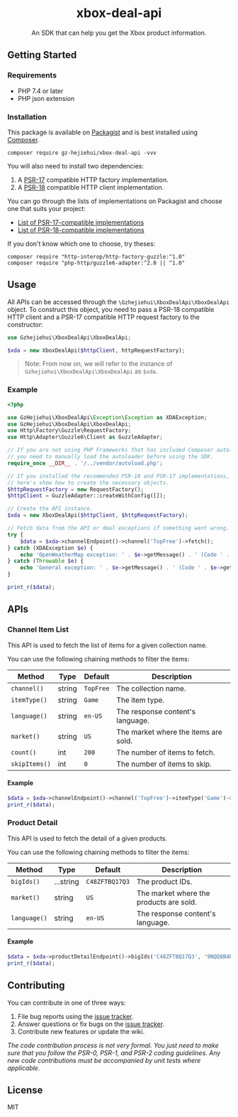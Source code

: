 <h1 align="center"> xbox-deal-api </h1>

<p align="center"> An SDK that can help you get the Xbox product information.</p>

## Getting Started

### Requirements

- PHP 7.4 or later
- PHP json extension

### Installation

This package is available on [Packagist](https://packagist.org/packages/gz-hejiehui/xbox-deal-api) and is best installed
using [Composer](http://getcomposer.org/).

```shell
composer require gz-hejiehui/xbox-deal-api -vvv
```

You will also need to install two dependencies:

1. A [PSR-17](https://www.php-fig.org/psr/psr-17/) compatible HTTP factory implementation.
2. A [PSR-18](https://www.php-fig.org/psr/psr-18/) compatible HTTP client implementation.

You can go through the lists of implementations on Packagist and choose one that suits your project:

- [List of PSR-17-compatible implementations](https://packagist.org/packages/php-http/http-message-implementations)
- [List of PSR-18-compatible implementations](https://packagist.org/packages/php-http/http-client-implementations)

If you don't know which one to choose, try theses:

```shell
composer require "http-interop/http-factory-guzzle:^1.0" 
composer require "php-http/guzzle6-adapter:^2.0 || ^1.0"
```

## Usage

All APIs can be accessed through the `\Gzhejiehui\XboxDealApi\XboxDealApi` object. To construct this object, you need to
pass a PSR-18 compatible HTTP client and a PSR-17 compatible HTTP request factory to the constructor:

```php
use Gzhejiehui\XboxDealApi\XboxDealApi;

$xda = new XboxDealApi($httpClient, httpRequestFactory);
```

> Note: From now on, we will refer to the instance of `Gzhejiehui\XboxDealApi\XboxDealApi` as `$xda`.

### Example

```php
<?php

use GzHejiehui\XboxDealApi\Exception\Exception as XDAException;
use GzHejiehui\XboxDealApi\XboxDealApi;
use Http\Factory\Guzzle\RequestFactory;
use Http\Adapter\Guzzle6\Client as GuzzleAdapter;

// If you are not using PHP Frameworks that has included Composer autoloader, 
// you need to manually load the autoloader before using the SDK.
require_once __DIR__ . '/../vendor/autoload.php';

// If you installed the recommended PSR-18 and PSR-17 implementations, 
// here's show how to create the necessary objects.
$httpRequestFactory = new RequestFactory();
$httpClient = GuzzleAdapter::createWithConfig([]);

// Create the API instance.
$xda = new XboxDealApi($httpClient, $httpRequestFactory);

// Fetch data from the API or deal exceptions if something went wrong.
try {
    $data = $xda->channelEndpoint()->channel('TopFree')->fetch();
} catch (XDAException $e) {
    echo 'OpenWeatherMap exception: ' . $e->getMessage() . ' (Code ' . $e->getCode() . ').';
} catch (Throwable $e) {
    echo 'General exception: ' . $e->getMessage() . ' (Code ' . $e->getCode() . ').';
}

print_r($data);
```

## APIs

### Channel Item List

This API is used to fetch the list of items for a given collection name.

You can use the following chaining methods to filter the items:

| Method | Type | Default | Description |
| ------ | ----------- | ----------- | ----------- |
| `channel()` | string | `TopFree` | The collection name. |
| `itemType()` | string | `Game` | The item type. |
| `language()` | string | `en-US` | The response content's language. |
| `market()` | string | `US` | The market where the items are sold. |
| `count()` | int | `200` | The number of items to fetch. |
| `skipItems()` | int | `0` | The number of items to skip. |

#### Example

```php
$data = $xda->channelEndpoint()->channel('TopFree')->itemType('Game')->fetch();
print_r($data);
```

### Product Detail

This API is used to fetch the detail of a given products.

You can use the following chaining methods to filter the items:

| Method | Type | Default | Description |
| ------ | ----------- | ----------- | ----------- |
| `bigIds()` | ...string | `C48ZFTBQ17Q3` | The product IDs. |
| `market()` | string | `US` | The market where the products are sold. |
| `language()` | string | `en-US` | The response content's language. |

#### Example

```php
$data = $xda->productDetailEndpoint()->bigIds('C48ZFTBQ17Q3', '9NQQ8B4PJR25')->language('zh-HK')->fetch();
print_r($data);
```

## Contributing

You can contribute in one of three ways:

1. File bug reports using the [issue tracker](https://github.com/gz-hejiehui/xbox-deal-api/issues).
2. Answer questions or fix bugs on the [issue tracker](https://github.com/gz-hejiehui/xbox-deal-api/issues).
3. Contribute new features or update the wiki.

_The code contribution process is not very formal. You just need to make sure that you follow the PSR-0, PSR-1, and
PSR-2 coding guidelines. Any new code contributions must be accompanied by unit tests where applicable._

## License

MIT
